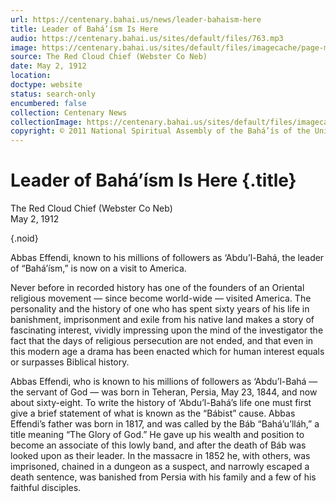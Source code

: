 ```yaml
---
url: https://centenary.bahai.us/news/leader-bahaism-here
title: Leader of Bahá’ísm Is Here
audio: https://centenary.bahai.us/sites/default/files/763.mp3
image: https://centenary.bahai.us/sites/default/files/imagecache/page-main-image/images/press_clippings/05-02-1912%2CRed%20Cloud%20Chief%20%28Webster%20Neb%29%2CLdr%20of%20Bahaism%20Here.png
source: The Red Cloud Chief (Webster Co Neb)
date: May 2, 1912
location: 
doctype: website
status: search-only
encumbered: false
collection: Centenary News
collectionImage: https://centenary.bahai.us/sites/default/files/imagecache/theme-image/main_image/abdulbaha-overview-small_0.jpg
copyright: © 2011 National Spiritual Assembly of the Bahá’ís of the United States
---
```



# Leader of Bahá’ísm Is Here {.title}

The Red Cloud Chief (Webster Co Neb)  
May 2, 1912  

{.noid}  



Abbas Effendi, known to his millions of followers as ‘Abdu’l-Bahá, the leader of “Bahá’ísm,” is now on a visit to America.

Never before in recorded history has one of the founders of an Oriental religious movement — since become world-wide — visited America. The personality and the history of one who has spent sixty years of his life in banishment, imprisonment and exile from his native land makes a story of fascinating interest, vividly impressing upon the mind of the investigator the fact that the days of religious persecution are not ended, and that even in this modern age a drama has been enacted which for human interest equals or surpasses Biblical history.

Abbas Effendi, who is known to his millions of followers as ‘Abdu’l-Bahá — the servant of God — was born in Teheran, Persia, May 23, 1844, and now about sixty-eight. To write the history of ‘Abdu’l-Bahá’s life one must first give a brief statement of what is known as the “Bábist” cause. Abbas Effendi’s father was born in 1817, and was called by the Báb “Bahá’u’lláh,” a title meaning “The Glory of God.” He gave up his wealth and position to become an associate of this lowly band, and after the death of Báb was looked upon as their leader. In the massacre in 1852 he, with others, was imprisoned, chained in a dungeon as a suspect, and narrowly escaped a death sentence, was banished from Persia with his family and a few of his faithful disciples.